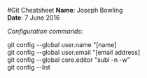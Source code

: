 #Git Cheatsheet
**Name**: Joseph Bowling  
**Date**: 7 June 2016  

*Configuration commands*:

git config --global user.name "[name]  
git config --global user.email "[email address]  
git config --global core.editor "subl -n -w"  
git config --list  
